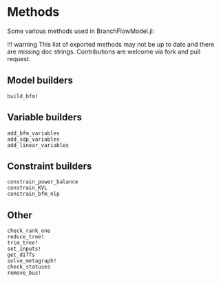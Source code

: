 # Methods
Some various methods used in BranchFlowModel.jl:

!!! warning
    This list of exported methods may not be up to date and there are missing doc strings.
    Contributions are welcome via fork and pull request.

## Model builders
```@docs
build_bfm!
```

## Variable builders
```@docs
add_bfm_variables
add_sdp_variables
add_linear_variables
```

## Constraint builders
```@docs
constrain_power_balance
constrain_KVL
constrain_bfm_nlp
```

## Other
```@docs
check_rank_one
reduce_tree!
trim_tree!
set_inputs!
get_diffs
solve_metagraph!
check_statuses
remove_bus!
```
